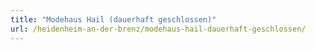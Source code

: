 ```yaml
---
title: "Modehaus Hail (dauerhaft geschlossen)"
url: /heidenheim-an-der-brenz/modehaus-hail-dauerhaft-geschlossen/
---
```

